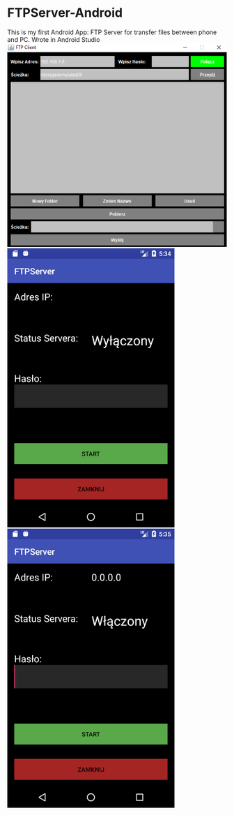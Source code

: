 # FTPServer-Android
This is my first Android App: FTP Server for transfer files between phone and PC. Wrote in Android Studio
<img src="https://github.com/GrzymalaMateusz/FTPServer-Android/blob/master/screenshot%20(1).png">
<img src="https://github.com/GrzymalaMateusz/FTPServer-Android/blob/master/screenshot%20(2).png" width="384" height="640">
<img src="https://github.com/GrzymalaMateusz/FTPServer-Android/blob/master/screenshot%20(3).png" width="384" height="640">
